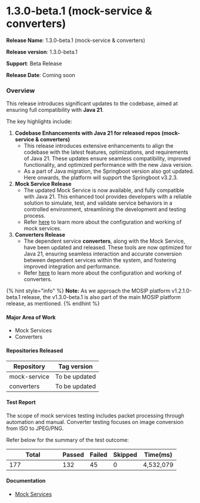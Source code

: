 # 1.3.0-beta.1 (mock-service & converters)

**Release Name**: 1.3.0-beta.1 (mock-service & converters)

**Release version**: 1.3.0-beta.1

**Support**: Beta Release

**Release Date**: Coming soon

### **Overview**

This release introduces significant updates to the codebase, aimed at ensuring full compatibility with **Java 21**.&#x20;

The key highlights include:

1. **Codebase Enhancements with Java 21 for released repos (mock-service & converters)**
   * This release introduces extensive enhancements to align the codebase with the latest features, optimizations, and requirements of Java 21. These updates ensure seamless compatibility, improved functionality, and optimized performance with the new Java version.
   * As a part of Java migration, the Springboot version also got updated. Here onwards, the platform will support the Springboot v3.2.3.
2. **Mock Service Release**
   * The updated Mock Service is now available, and fully compatible with Java 21. This enhanced tool provides developers with a reliable solution to simulate, test, and validate service behaviors in a controlled environment, streamlining the development and testing process.
   * Refer [here](https://github.com/mosip/mosip-mock-services) to learn more about the configuration and working of mock services.
3. **Converters Release**
   * The dependent service **converters**, along with the Mock Service, have been updated and released. These tools are now optimized for Java 21, ensuring seamless interaction and accurate conversion between dependent services within the system, and fostering improved integration and performance.
   * Refer [here](https://github.com/mosip/converters) to learn more about the configuration and working of converters.

{% hint style="info" %}
**Note:** As we approach the MOSIP platform v1.2.1.0-beta.1 release, the v1.3.0-beta.1  is also part of the main MOSIP platform release, as mentioned.
{% endhint %}

#### **Major Area of Work**

* Mock Services
* Converters

#### Repositories Released <a href="#repositories-released" id="repositories-released"></a>

| Repository   | Tag version    |
| ------------ | -------------- |
| mock-service |  To be updated |
| converters   |  To be updated |

#### Test Report <a href="#documentation" id="documentation"></a>

The scope of mock services testing includes packet processing through automation and manual. Converter testing focuses on image conversion from ISO to JPEG/PNG.

Refer below for the summary of the test outcome:

<table><thead><tr><th width="127">Total</th><th>Passed</th><th>Failed</th><th>Skipped</th><th>Time(ms)</th></tr></thead><tbody><tr><td>177</td><td>132</td><td>45</td><td>0</td><td>4,532,079</td></tr></tbody></table>

#### Documentation

* [Mock Services](https://docs.mosip.io/1.2.0/modules/mock-services)&#x20;
